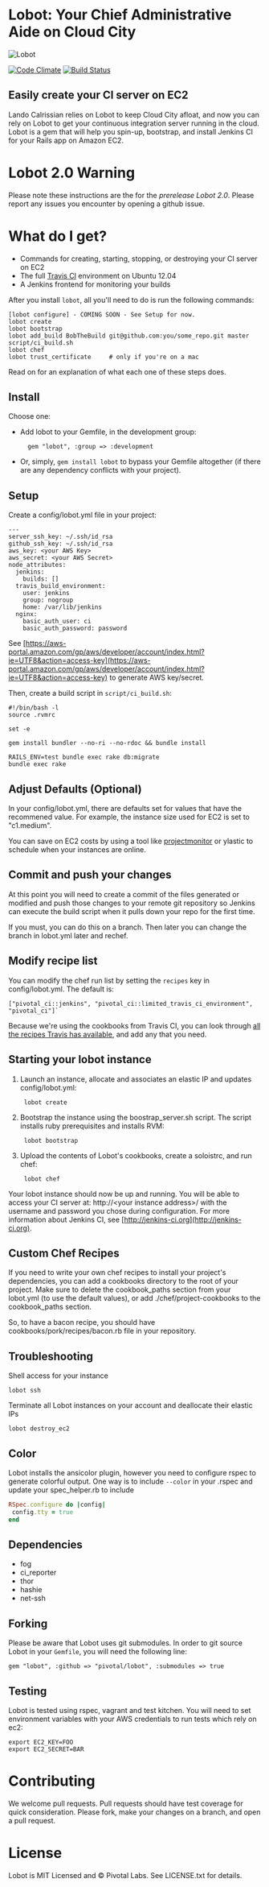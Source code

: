 # Lobot: Your Chief Administrative Aide on Cloud City

![Lobot](http://cheffiles.pivotallabs.com/lobot/logo.png)

[![Code Climate](https://codeclimate.com/github/pivotal/lobot.png)](https://codeclimate.com/github/pivotal/lobot)
[![Build Status](https://travis-ci.org/pivotal/lobot.png?branch=master)](https://travis-ci.org/pivotal/lobot)


## Easily create your CI server on EC2

Lando Calrissian relies on Lobot to keep Cloud City afloat, and now you can rely on Lobot to get your continuous integration server running in the cloud. Lobot is a gem that will help you spin-up, bootstrap, and install Jenkins CI for your Rails app on Amazon EC2.

# Lobot 2.0 Warning

Please note these instructions are the for the *prerelease Lobot 2.0*.  Please report any issues you encounter by opening a github issue.

# What do I get?

* Commands for creating, starting, stopping, or destroying your CI server on EC2
* The full [Travis CI](http://travis-ci.org) environment on Ubuntu 12.04
* A Jenkins frontend for monitoring your builds

After you install `lobot`, all you'll need to do is run the following commands:

    [lobot configure] - COMING SOON - See Setup for now.
    lobot create
    lobot bootstrap
    lobot add_build BobTheBuild git@github.com:you/some_repo.git master script/ci_build.sh
    lobot chef
    lobot trust_certificate     # only if you're on a mac

Read on for an explanation of what each one of these steps does.

## Install

Choose one:

* Add lobot to your Gemfile, in the development group:

        gem "lobot", :group => :development

* Or, simply, `gem install lobot` to bypass your Gemfile altogether (if there are any dependency conflicts with your project).

## Setup

Create a config/lobot.yml file in your project:

    ---
    server_ssh_key: ~/.ssh/id_rsa
    github_ssh_key: ~/.ssh/id_rsa
    aws_key: <your AWS Key>
    aws_secret: <your AWS Secret>
    node_attributes:
      jenkins:
        builds: []
      travis_build_environment:
        user: jenkins
        group: nogroup
        home: /var/lib/jenkins
      nginx:
        basic_auth_user: ci
        basic_auth_password: password

See [https://aws-portal.amazon.com/gp/aws/developer/account/index.html?ie=UTF8&action=access-key](https://aws-portal.amazon.com/gp/aws/developer/account/index.html?ie=UTF8&action=access-key) to generate AWS key/secret.

Then, create a build script in `script/ci_build.sh`:

    #!/bin/bash -l
    source .rvmrc

    set -e

    gem install bundler --no-ri --no-rdoc && bundle install

    RAILS_ENV=test bundle exec rake db:migrate
    bundle exec rake

## Adjust Defaults (Optional)

In your config/lobot.yml, there are defaults set for values that have the recommened value. For example, the instance size used for EC2 is set to "c1.medium".

You can save on EC2 costs by using a tool like [projectmonitor](https://github.com/pivotal/projectmonitor) or ylastic to schedule when your instances are online.

## Commit and push your changes

At this point you will need to create a commit of the files generated or modified and push those changes to your remote git repository so Jenkins can execute the build script when it pulls down your repo for the first time.

If you must, you can do this on a branch.  Then later you can change the branch in lobot.yml later and rechef.

## Modify recipe list

You can modify the chef run list by setting the `recipes` key in config/lobot.yml.  The default is:

	["pivotal_ci::jenkins", "pivotal_ci::limited_travis_ci_environment", "pivotal_ci"]`

Because we're using the cookbooks from Travis CI, you can look through [all the recipes Travis has available](https://github.com/travis-ci/travis-cookbooks/), and add any that you need.

## Starting your lobot instance

1. Launch an instance, allocate and associates an elastic IP and updates config/lobot.yml:

        lobot create

2. Bootstrap the instance using the boostrap_server.sh script. The script installs ruby prerequisites and installs RVM:

        lobot bootstrap

3. Upload the contents of Lobot's cookbooks, create a soloistrc, and run chef:

        lobot chef

Your lobot instance should now be up and running. You will be able to access your CI server at: http://&lt;your instance address&gt;/ with the username and password you chose during configuration.
For more information about Jenkins CI, see [http://jenkins-ci.org](http://jenkins-ci.org).

## Custom Chef Recipes

If you need to write your own chef recipes to install your project's dependencies, you can add a cookbooks directory to
the root of your project.  Make sure to delete the cookbook_paths section from your lobot.yml (to use the default values),
or add ./chef/project-cookbooks to the cookbook_paths section.

So, to have a bacon recipe, you should have cookbooks/pork/recipes/bacon.rb file in your repository.

## Troubleshooting

Shell access for your instance

    lobot ssh

Terminate all Lobot instances on your account and deallocate their elastic IPs

    lobot destroy_ec2

## Color

Lobot installs the ansicolor plugin, however you need to configure rspec to generate colorful output. One way is to include `--color` in your .rspec and update your spec_helper.rb to include

``` ruby
RSpec.configure do |config|
 config.tty = true
end
```

## Dependencies

* fog
* ci_reporter
* thor
* hashie
* net-ssh

## Forking

Please be aware that Lobot uses git submodules.  In order to git source Lobot in your `Gemfile`, you will need the following line:

    gem "lobot", :github => "pivotal/lobot", :submodules => true

## Testing

Lobot is tested using rspec, vagrant and test kitchen.  You will need to set environment variables with your AWS credentials to run tests which rely on ec2:

    export EC2_KEY=FOO
    export EC2_SECRET=BAR

# Contributing

We welcome pull requests.  Pull requests should have test coverage for quick consideration.  Please fork, make your changes on a branch, and open a pull request.

# License

Lobot is MIT Licensed and © Pivotal Labs.  See LICENSE.txt for details.

